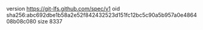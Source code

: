 version https://git-lfs.github.com/spec/v1
oid sha256:abc692dbe1b58a2e52f842432523d151fc12bc5c90a5b957a0e486408b08c080
size 8337
